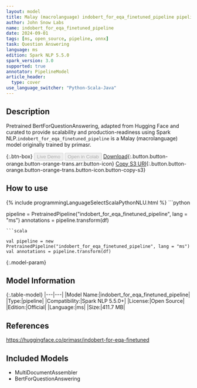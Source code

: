 ```yaml
---
layout: model
title: Malay (macrolanguage) indobert_for_eqa_finetuned_pipeline pipeline BertForQuestionAnswering from primasr
author: John Snow Labs
name: indobert_for_eqa_finetuned_pipeline
date: 2024-09-01
tags: [ms, open_source, pipeline, onnx]
task: Question Answering
language: ms
edition: Spark NLP 5.5.0
spark_version: 3.0
supported: true
annotator: PipelineModel
article_header:
  type: cover
use_language_switcher: "Python-Scala-Java"
---
```


## Description

Pretrained BertForQuestionAnswering, adapted from Hugging Face and curated to provide scalability and production-readiness using Spark NLP.`indobert_for_eqa_finetuned_pipeline` is a Malay (macrolanguage) model originally trained by primasr.

{:.btn-box}
<button class="button button-orange" disabled>Live Demo</button>
<button class="button button-orange" disabled>Open in Colab</button>
[Download](https://s3.amazonaws.com/auxdata.johnsnowlabs.com/public/models/indobert_for_eqa_finetuned_pipeline_ms_5.5.0_3.0_1725215251402.zip){:.button.button-orange.button-orange-trans.arr.button-icon}
[Copy S3 URI](s3://auxdata.johnsnowlabs.com/public/models/indobert_for_eqa_finetuned_pipeline_ms_5.5.0_3.0_1725215251402.zip){:.button.button-orange.button-orange-trans.button-icon.button-copy-s3}

## How to use



<div class="tabs-box" markdown="1">
{% include programmingLanguageSelectScalaPythonNLU.html %}
```python

pipeline = PretrainedPipeline("indobert_for_eqa_finetuned_pipeline", lang = "ms")
annotations =  pipeline.transform(df)   

```
```scala

val pipeline = new PretrainedPipeline("indobert_for_eqa_finetuned_pipeline", lang = "ms")
val annotations = pipeline.transform(df)

```
</div>

{:.model-param}
## Model Information

{:.table-model}
|---|---|
|Model Name:|indobert_for_eqa_finetuned_pipeline|
|Type:|pipeline|
|Compatibility:|Spark NLP 5.5.0+|
|License:|Open Source|
|Edition:|Official|
|Language:|ms|
|Size:|411.7 MB|

## References

https://huggingface.co/primasr/indobert-for-eqa-finetuned

## Included Models

- MultiDocumentAssembler
- BertForQuestionAnswering
